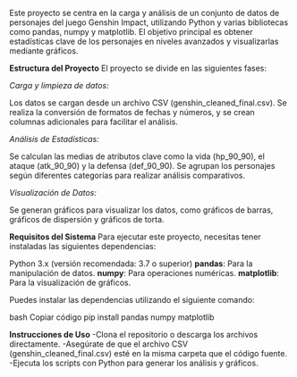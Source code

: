 Este proyecto se centra en la carga y análisis de un conjunto de datos de personajes del juego Genshin Impact, utilizando Python y varias bibliotecas como pandas, numpy y matplotlib. El objetivo principal es obtener estadísticas clave de los personajes en niveles avanzados y visualizarlas mediante gráficos.

**Estructura del Proyecto**
El proyecto se divide en las siguientes fases:

*Carga y limpieza de datos:*

Los datos se cargan desde un archivo CSV (genshin_cleaned_final.csv).
Se realiza la conversión de formatos de fechas y números, y se crean columnas adicionales para facilitar el análisis.

*Análisis de Estadísticas:*

Se calculan las medias de atributos clave como la vida (hp_90_90), el ataque (atk_90_90) y la defensa (def_90_90).
Se agrupan los personajes según diferentes categorías para realizar análisis comparativos.

*Visualización de Datos:*

Se generan gráficos para visualizar los datos, como gráficos de barras, gráficos de dispersión y gráficos de torta.

**Requisitos del Sistema**
Para ejecutar este proyecto, necesitas tener instaladas las siguientes dependencias:

Python 3.x (versión recomendada: 3.7 o superior)
**pandas**: Para la manipulación de datos.
**numpy**: Para operaciones numéricas.
**matplotlib**: Para la visualización de gráficos.

Puedes instalar las dependencias utilizando el siguiente comando:

bash
Copiar código
pip install pandas numpy matplotlib

**Instrucciones de Uso**
-Clona el repositorio o descarga los archivos directamente.
-Asegúrate de que el archivo CSV (genshin_cleaned_final.csv) esté en la misma carpeta que el código fuente.
-Ejecuta los scripts con Python para generar los análisis y gráficos.

